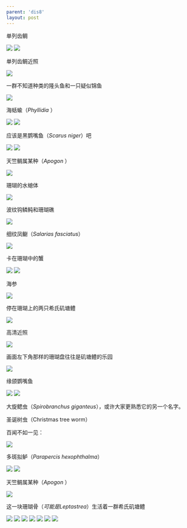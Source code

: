 ```yaml
---
parent: 'dis8'
layout: post
---
```


单列齿鲷

<img class='disc' src='https://lykoseremos.github.io/gmalb-01/dis8/392.jpg'>

<img class='disc' src='https://lykoseremos.github.io/gmalb-01/dis8/393.jpg'>

单列齿鲷近照

<img class='disc' src='https://lykoseremos.github.io/gmalb-01/dis8/394.jpg'>

一群不知道种类的隆头鱼和一只疑似锦鱼

<img class='disc' src='https://lykoseremos.github.io/gmalb-01/dis8/395.jpg'>

海蛞蝓（<i>Phyllidia </i>）

<img class='disc' src='https://lykoseremos.github.io/gmalb-01/dis8/396.jpg'>

<img class='disc' src='https://lykoseremos.github.io/gmalb-01/dis8/397.jpg'>

应该是黑鹦嘴鱼（<i>Scarus niger</i>）吧

<img class='disc' src='https://lykoseremos.github.io/gmalb-01/dis8/398.jpg'>

<img class='disc' src='https://lykoseremos.github.io/gmalb-01/dis8/399.jpg'>

天竺鲷属某种（<i>Apogon </i>）

<img class='disc' src='https://lykoseremos.github.io/gmalb-01/dis8/400.jpg'>

珊瑚的水螅体

<img class='disc' src='https://lykoseremos.github.io/gmalb-01/dis8/401.jpg'>

波纹钩鳞鲀和珊瑚礁

<img class='disc' src='https://lykoseremos.github.io/gmalb-01/dis8/402.jpg'>

细纹凤鳚（<i>Salarias fasciatus</i>）

<img class='disc' src='https://lykoseremos.github.io/gmalb-01/dis8/403.jpg'>

卡在珊瑚中的蟹

<img class='disc' src='https://lykoseremos.github.io/gmalb-01/dis8/404.jpg'>

<img class='disc' src='https://lykoseremos.github.io/gmalb-01/dis8/405.jpg'>

海参

<img class='disc' src='https://lykoseremos.github.io/gmalb-01/dis8/406.jpg'>

停在珊瑚上的两只希氏矶塘鳢

<img class='disc' src='https://lykoseremos.github.io/gmalb-01/dis8/407.jpg'>

高清近照

<img class='disc' src='https://lykoseremos.github.io/gmalb-01/dis8/408.jpg'>

画面左下角那样的珊瑚盘往往是矶塘鳢的乐园

<img class='disc' src='https://lykoseremos.github.io/gmalb-01/dis8/409.jpg'>

缘颌鹦嘴鱼

<img class='disc' src='https://lykoseremos.github.io/gmalb-01/dis8/410.jpg'>

<img class='disc' src='https://lykoseremos.github.io/gmalb-01/dis8/411.jpg'>

大旋鳃虫（<i>Spirobranchus giganteus</i>），或许大家更熟悉它的另一个名字。

圣诞树虫（Christmas tree worm）

百闻不如一见：

<img class='disc' src='https://lykoseremos.github.io/gmalb-01/dis8/412.jpg'>

多斑拟鲈（<i>Parapercis hexophthalma</i>）

<img class='disc' src='https://lykoseremos.github.io/gmalb-01/dis8/413.jpg'>

<img class='disc' src='https://lykoseremos.github.io/gmalb-01/dis8/414.jpg'>

天竺鲷属某种（<i>Apogon </i>）

<img class='disc' src='https://lykoseremos.github.io/gmalb-01/dis8/415.jpg'>

这一块珊瑚骨（<i>可能是Leptastrea</i>）生活着一群希氏矶塘鳢

<img class='disc' src='https://lykoseremos.github.io/gmalb-01/dis8/416.jpg'>

<img class='disc' src='https://lykoseremos.github.io/gmalb-01/dis8/417.jpg'>

<img class='disc' src='https://lykoseremos.github.io/gmalb-01/dis8/418.jpg'>

<img class='disc' src='https://lykoseremos.github.io/gmalb-01/dis8/419.jpg'>

<img class='disc' src='https://lykoseremos.github.io/gmalb-01/dis8/420.jpg'>

<img class='disc' src='https://lykoseremos.github.io/gmalb-01/dis8/421.jpg'>

<img class='disc' src='https://lykoseremos.github.io/gmalb-01/dis8/422.jpg'>
